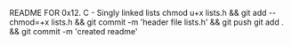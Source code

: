 README FOR 0x12. C - Singly linked lists
chmod u+x lists.h && git add --chmod=+x lists.h && git commit -m 'header file lists.h' && git push
git add . && git commit -m 'created readme'
